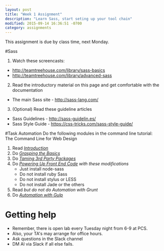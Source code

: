 ```yaml
---
layout: post
title: "Week 1 Assignment"
description: "Learn Sass, start seting up your tool chain"
modified: 2015-09-14 16:36:51 -0700
category: assignments
---
```


This assignment is due by class time, next Monday.


#Sass

1. Watch these screencasts:
  * http://teamtreehouse.com/library/sass-basics
  * http://teamtreehouse.com/library/advanced-sass

2. Read the introductory material on this page and get comfortable with the documentation
  * The main Sass site - http://sass-lang.com/

3. (Optional) Read these guideline articles

  * Sass Guidelines - http://sass-guidelin.es/
  * Sass Style Guide - https://css-tricks.com/sass-style-guide/

#Task Automation
Do the following modules in the command line tutorial: The Command Line for Web Design

1. Read [_Introduction_](http://webdesign.tutsplus.com/articles/the-command-line-for-web-design-introduction--cms-23493)
2. Do [_Grasping the Basics_](http://webdesign.tutsplus.com/tutorials/the-command-line-for-web-design-grasping-the-basics--cms-23318)
3. Do [_Taming 3rd Party Packages_](http://webdesign.tutsplus.com/tutorials/the-command-line-for-web-design-taming-3rd-party-packages--cms-23451)
4. Do [_Powering Up Front End Code_](http://webdesign.tutsplus.com/tutorials/the-command-line-for-web-design-powering-up-front-end-code--cms-23453) *with these modifications*
    * Just install node-sass
    * Do not install ruby Sass
    * Do not install stylus or LESS
    * Do not install Jade or the others
5. Read *but do not do* _Automation with Grunt_
6. Do [_Automation with Gulp_](http://webdesign.tutsplus.com/tutorials/the-command-line-for-web-design-automation-with-gulp--cms-23642)  

# Getting help

* Remember, there is open lab every Tuesday night from 6-9 at PCS.
* Also, your TA's may arrange for office hours.
* Ask questions in the Slack channel
* DM Al via Slack if all else fails.
